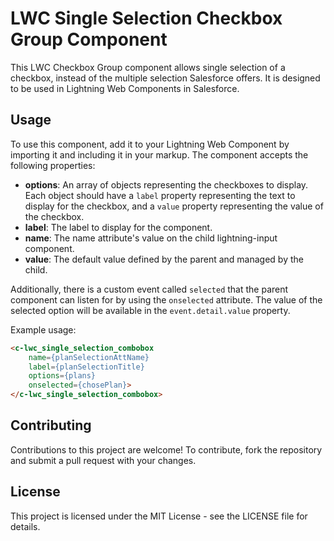 # LWC Single Selection Checkbox Group Component

This LWC Checkbox Group component allows single selection of a checkbox, instead of the multiple selection Salesforce offers. It is designed to be used in Lightning Web Components in Salesforce.

## Usage

To use this component, add it to your Lightning Web Component by importing it and including it in your markup. The component accepts the following properties:

- **options**: An array of objects representing the checkboxes to display. Each object should have a `label` property representing the text to display for the checkbox, and a `value` property representing the value of the checkbox.
- **label**: The label to display for the component.
- **name**: The name attribute's value on the child lightning-input component.
- **value**: The default value defined by the parent and managed by the child.

Additionally, there is a custom event called `selected` that the parent component can listen for by using the `onselected` attribute. The value of the selected option will be available in the `event.detail.value` property.

Example usage:

```html
<c-lwc_single_selection_combobox 
    name={planSelectionAttName}
    label={planSelectionTitle}
    options={plans}
    onselected={chosePlan}>
</c-lwc_single_selection_combobox>
```

## Contributing
Contributions to this project are welcome! To contribute, fork the repository and submit a pull request with your changes.

## License
This project is licensed under the MIT License - see the LICENSE file for details.
